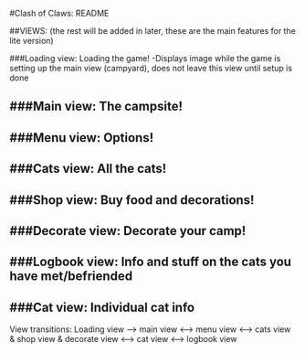 #Clash of Claws: README


##VIEWS: (the rest will be added in later, these are the main features for the lite version)

###Loading view: Loading the game!
-Displays image while the game is setting up the main view (campyard), does not leave this view until setup is done


###Main view: The campsite!
-


###Menu view: Options!
-


###Cats view: All the cats!
-


###Shop view: Buy food and decorations!
-


###Decorate view: Decorate your camp!
-


###Logbook view: Info and stuff on the cats you have met/befriended
-


###Cat view: Individual cat info
-



View transitions:
Loading view --> main view <--> menu view <--> cats view & shop view & decorate view
						   <--> cat view
						   <--> logbook view
